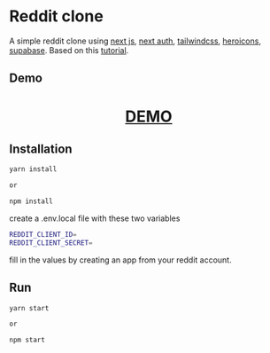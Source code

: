 # Reddit clone

A simple reddit clone using [next js](https://nextjs.org/), [next auth](https://next-auth.js.org/), [tailwindcss](https://tailwindcss.com/), [heroicons](https://heroicons.com/), [supabase](https://supabase.com/). Based on this [tutorial](https://www.youtube.com/watch?v=O0AhmAVzOo4).


## Demo

<div align="center">
  <h1><a href="https://constantine.dev:8080/reddit"> DEMO </a></h1>
</div>

## Installation

```bash
yarn install

or

npm install
```

create a .env.local file with these two variables

```bash
REDDIT_CLIENT_ID=
REDDIT_CLIENT_SECRET=
```

fill in the values by creating an app from your reddit account.

## Run

```bash
yarn start

or

npm start
```

